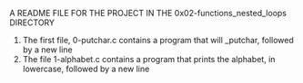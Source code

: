 A README FILE FOR THE PROJECT IN THE 0x02-functions_nested_loops DIRECTORY
1. The first file, 0-putchar.c contains a program that will _putchar, followed by a new line
2. The file 1-alphabet.c contains a program that prints the alphabet, in lowercase, followed by a new line
